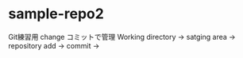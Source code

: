 # sample-repo2
Git練習用
change
コミットで管理
Working directory -> satging area -> repository
add -> commit ->